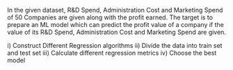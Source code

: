 In the given dataset, R&D Spend, Administration Cost and Marketing Spend of 50 Companies
are given along with the profit earned. The target is to prepare an ML model which can predict
the profit value of a company if the value of its R&D Spend, Administration Cost and Marketing
Spend are given.

i) Construct Different Regression algorithms
ii) Divide the data into train set and test set
iii) Calculate different regression metrics
iv) Choose the best model
